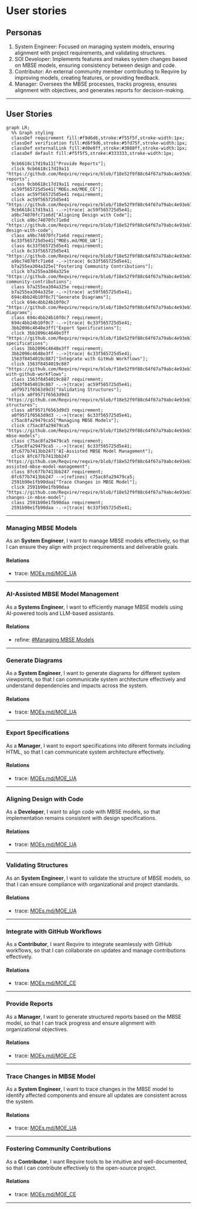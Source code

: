 # User stories

## Personas
1. System Engineer: Focused on managing system models, ensuring alignment with project requirements, and validating structures.  
2. SOI Developer: Implements features and makes system changes based on MBSE models, ensuring consistency between design and code.  
3. Contributor: An external community member contributing to Reqvire by improving models, creating features, or providing feedback.  
4. Manager: Oversees the MBSE processes, tracks progress, ensures alignment with objectives, and generates reports for decision-making.  

---

## User Stories
```mermaid
graph LR;
  %% Graph styling
  classDef requirement fill:#f9d6d6,stroke:#f55f5f,stroke-width:1px;
  classDef verification fill:#d6f9d6,stroke:#5fd75f,stroke-width:1px;
  classDef externalLink fill:#d0e0ff,stroke:#3080ff,stroke-width:1px;
  classDef default fill:#f5f5f5,stroke:#333333,stroke-width:1px;

  9cb6618c17d19a11["Provide Reports"];
  click 9cb6618c17d19a11 "https://github.com/Reqvire/reqvire/blob/f18e52f9f88c64f67a79abc4e93eb74b3ec22615/specifications/UserStories.md#provide-reports";
  class 9cb6618c17d19a11 requirement;
  ac59f565725d5e41["MOEs.md/MOE_CE"];
  class ac59f565725d5e41 requirement;
  click ac59f565725d5e41 "https://github.com/Reqvire/reqvire/blob/f18e52f9f88c64f67a79abc4e93eb74b3ec22615/specifications/MOEs.md#moe_ce";
  9cb6618c17d19a11 -.->|trace| ac59f565725d5e41;
  a9bc74070fc71e6d["Aligning Design with Code"];
  click a9bc74070fc71e6d "https://github.com/Reqvire/reqvire/blob/f18e52f9f88c64f67a79abc4e93eb74b3ec22615/specifications/UserStories.md#aligning-design-with-code";
  class a9bc74070fc71e6d requirement;
  6c33f565725d5e41["MOEs.md/MOE_UA"];
  class 6c33f565725d5e41 requirement;
  click 6c33f565725d5e41 "https://github.com/Reqvire/reqvire/blob/f18e52f9f88c64f67a79abc4e93eb74b3ec22615/specifications/MOEs.md#moe_ua";
  a9bc74070fc71e6d -.->|trace| 6c33f565725d5e41;
  b7a255ea304a325e["Fostering Community Contributions"];
  click b7a255ea304a325e "https://github.com/Reqvire/reqvire/blob/f18e52f9f88c64f67a79abc4e93eb74b3ec22615/specifications/UserStories.md#fostering-community-contributions";
  class b7a255ea304a325e requirement;
  b7a255ea304a325e -.->|trace| ac59f565725d5e41;
  694c4bb24b10f0c7["Generate Diagrams"];
  click 694c4bb24b10f0c7 "https://github.com/Reqvire/reqvire/blob/f18e52f9f88c64f67a79abc4e93eb74b3ec22615/specifications/UserStories.md#generate-diagrams";
  class 694c4bb24b10f0c7 requirement;
  694c4bb24b10f0c7 -.->|trace| 6c33f565725d5e41;
  3bb2096c4648e3ff["Export Specifications"];
  click 3bb2096c4648e3ff "https://github.com/Reqvire/reqvire/blob/f18e52f9f88c64f67a79abc4e93eb74b3ec22615/specifications/UserStories.md#export-specifications";
  class 3bb2096c4648e3ff requirement;
  3bb2096c4648e3ff -.->|trace| 6c33f565725d5e41;
  1563f8454019c887["Integrate with GitHub Workflows"];
  click 1563f8454019c887 "https://github.com/Reqvire/reqvire/blob/f18e52f9f88c64f67a79abc4e93eb74b3ec22615/specifications/UserStories.md#integrate-with-github-workflows";
  class 1563f8454019c887 requirement;
  1563f8454019c887 -.->|trace| ac59f565725d5e41;
  a0f9571f6563d9d3["Validating Structures"];
  click a0f9571f6563d9d3 "https://github.com/Reqvire/reqvire/blob/f18e52f9f88c64f67a79abc4e93eb74b3ec22615/specifications/UserStories.md#validating-structures";
  class a0f9571f6563d9d3 requirement;
  a0f9571f6563d9d3 -.->|trace| 6c33f565725d5e41;
  c75ac8fa29479ca5["Managing MBSE Models"];
  click c75ac8fa29479ca5 "https://github.com/Reqvire/reqvire/blob/f18e52f9f88c64f67a79abc4e93eb74b3ec22615/specifications/UserStories.md#managing-mbse-models";
  class c75ac8fa29479ca5 requirement;
  c75ac8fa29479ca5 -.->|trace| 6c33f565725d5e41;
  8fc677b7413bb247["AI-Assisted MBSE Model Management"];
  click 8fc677b7413bb247 "https://github.com/Reqvire/reqvire/blob/f18e52f9f88c64f67a79abc4e93eb74b3ec22615/specifications/UserStories.md#ai-assisted-mbse-model-management";
  class 8fc677b7413bb247 requirement;
  8fc677b7413bb247 -->|refines| c75ac8fa29479ca5;
  2591b90e1fb90daa["Trace Changes in MBSE Model"];
  click 2591b90e1fb90daa "https://github.com/Reqvire/reqvire/blob/f18e52f9f88c64f67a79abc4e93eb74b3ec22615/specifications/UserStories.md#trace-changes-in-mbse-model";
  class 2591b90e1fb90daa requirement;
  2591b90e1fb90daa -.->|trace| 6c33f565725d5e41;
```

---

### Managing MBSE Models

As an **System Engineer**, I want to manage MBSE models effectively, so that I can ensure they align with project requirements and deliverable goals.

#### Relations
  * trace: [MOEs.md/MOE_UA](MOEs.md#moe_ua)

---

### AI-Assisted MBSE Model Management

As a **Systems Engineer**, I want to efficiently manage MBSE models using AI-powered tools and LLM-based assistants.

#### Relations
  * refine: [#Managing MBSE Models](#managing-mbse-models)

---

### Generate Diagrams
As a **System Engineer**, I want to generate diagrams for different system viewpoints, so that I can communicate system architecture effectively and understand dependencies and impacts across the system.

#### Relations
  * trace: [MOEs.md/MOE_UA](MOEs.md#moe_ua)

---

### Export Specifications
As a **Manager**, I want to export specifications into diferent formats including HTML, so that I can communicate system architecture effectively.

#### Relations
  * trace: [MOEs.md/MOE_UA](MOEs.md#moe_ua)

---

### Aligning Design with Code
As a **Developer**, I want to align code with MBSE models, so that implementation remains consistent with design specifications.

#### Relations
  * trace: [MOEs.md/MOE_UA](MOEs.md#moe_ua)

---

### Validating Structures
As an **System Engineer**, I want to validate the structure of MBSE models, so that I can ensure compliance with organizational and project standards.

#### Relations
  * trace: [MOEs.md/MOE_UA](MOEs.md#moe_ua)

---

### Integrate with GitHub Workflows
As a **Contributor**, I want Reqvire to integrate seamlessly with GitHub workflows, so that I can collaborate on updates and manage contributions effectively.

#### Relations
  * trace: [MOEs.md/MOE_CE](MOEs.md#moe_ce)

---

### Provide Reports
As a **Manager**, I want to generate structured reports based on the MBSE model, so that I can track progress and ensure alignment with organizational objectives.

#### Relations
  * trace: [MOEs.md/MOE_CE](MOEs.md#moe_ce)

---

### Trace Changes in MBSE Model
As a **System Engineer**, I want to trace changes in the MBSE model to identify affected components and ensure all updates are consistent across the system.

#### Relations
  * trace: [MOEs.md/MOE_UA](MOEs.md#moe_ua)

---

### Fostering Community Contributions
As a **Contributor**, I want Reqvire tools to be intuitive and well-documented, so that I can contribute effectively to the open-source project.

#### Relations
  * trace: [MOEs.md/MOE_CE](MOEs.md#moe_ce)

---